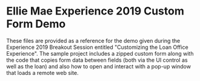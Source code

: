 # Ellie Mae Experience 2019 Custom Form Demo

These files are provided as a reference for the demo given during the Experience 2019 Breakout Session entitled "Customizing the Loan Office Experience". The sample project includes a zipped custom form along with the code that copies form data between fields (both via the UI control as well as the loan) and also how to open and interact with a pop-up window that loads a remote web site.

